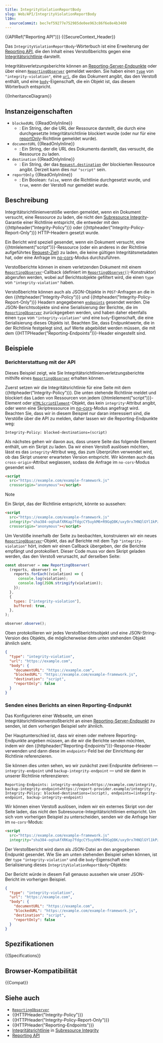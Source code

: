 ```yaml
---
title: IntegrityViolationReportBody
slug: Web/API/IntegrityViolationReportBody
l10n:
  sourceCommit: bec7ef59277e752985de0ee963c86f6e8e4b3400
---
```


{{APIRef("Reporting API")}} {{SecureContext_Header}}

Das `IntegrityViolationReportBody`-Wörterbuch ist eine Erweiterung der [Reporting API](/de/docs/Web/API/Reporting_API), die den Inhalt eines Verstoßberichts gegen eine [Integritätsrichtlinie](/de/docs/Web/HTTP/Reference/Headers/Integrity-Policy) darstellt.

Integritätsverletzungsberichte können an [Reporting-Server-Endpunkte](/de/docs/Web/API/Reporting_API#reporting_server_endpoints) oder über einen [`ReportingObserver`](/de/docs/Web/API/ReportingObserver) gemeldet werden. Sie haben einen [`type`](/de/docs/Web/API/Report/type) von `"integrity-violation"`, eine [`url`](/de/docs/Web/API/Report/url), die das Dokument angibt, das den Verstoß enthält, und eine [`body`](/de/docs/Web/API/Report/body)-Eigenschaft, die ein Objekt ist, das diesem Wörterbuch entspricht.

{{InheritanceDiagram}}

## Instanzeigenschaften

- `blockedURL` {{ReadOnlyInline}}
  - : Ein String, der die URL der Ressource darstellt, die durch eine durchgesetzte Integritätsrichtlinie blockiert wurde (oder nur für eine [reportOnly](#reportonly)-Richtlinie gemeldet wurde).
- `documentURL` {{ReadOnlyInline}}
  - : Ein String, der die URL des Dokuments darstellt, das versucht, die Ressource zu laden.
- `destination` {{ReadOnlyInline}}
  - : Ein String, der das [`Request.destination`](/de/docs/Web/API/Request/destination#script) der blockierten Ressource angibt.
    Derzeit kann dies nur `"script"` sein.
- `reportOnly` {{ReadOnlyInline}}
  - : Ein Boolean: `false`, wenn die Richtlinie durchgesetzt wurde, und `true`, wenn der Verstoß nur gemeldet wurde.

## Beschreibung

Integritätsrichtlinienverstöße werden gemeldet, wenn ein Dokument versucht, eine Ressource zu laden, die nicht den [Subresource Integrity](/de/docs/Web/Security/Subresource_Integrity)-Garantie einer Richtlinie entspricht, die entweder mit den {{httpheader("Integrity-Policy")}} oder {{httpheader("Integrity-Policy-Report-Only")}} HTTP-Headern gesetzt wurde.

Ein Bericht wird speziell gesendet, wenn ein Dokument versucht, eine {{htmlelement("script")}}-Ressource (oder ein anderes in der Richtlinie aufgeführtes [Request-Ziel](/de/docs/Web/API/Request/destination)) zu laden, die keine gültigen Integritätsmetadaten hat, oder eine Anfrage im [no-cors](/de/docs/Web/API/Request/mode#no-cors)-Modus durchzuführen.

Verstoßberichte können in einem verletzenden Dokument mit einem [`ReportingObserver`](/de/docs/Web/API/ReportingObserver)-Callback (definiert im [`ReportingObserver()`](/de/docs/Web/API/ReportingObserver/ReportingObserver)-Konstruktor) abgerufen werden, wobei auf Berichtsobjekte gefiltert wird, die einen `type` von `"integrity-violation"` haben.

Verstoßberichte können auch als JSON-Objekte in `POST`-Anfragen an die in den {{httpheader("Integrity-Policy")}} und {{httpheader("Integrity-Policy-Report-Only")}} Headern angegebenen [`endpoints`](/de/docs/Web/HTTP/Reference/Headers/Integrity-Policy#endpoints) gesendet werden. Die JSON-Berichtsobjekte sind eine Serialisierung der Berichte, die im [`ReportingObserver`](/de/docs/Web/API/ReportingObserver) zurückgegeben werden, und haben daher ebenfalls einen `type` von `"integrity-violation"` und eine `body`-Eigenschaft, die eine Serialisierung dieses Objekts ist. Beachten Sie, dass Endpunktwerte, die in der Richtlinie festgelegt sind, auf Werte abgebildet werden müssen, die mit dem {{HTTPHeader("Reporting-Endpoints")}}-Header eingestellt sind.

## Beispiele

### Berichterstattung mit der API

Dieses Beispiel zeigt, wie Sie Integritätsrichtlinienverletzungsberichte mithilfe eines [`ReportingObserver`](/de/docs/Web/API/ReportingObserver) erhalten können.

Zuerst setzen wir die Integritätsrichtlinie für eine Seite mit dem {{httpheader("Integrity-Policy")}}. Die unten stehende Richtlinie meldet und blockiert das Laden von Ressourcen von jedem {{htmlelement("script")}}-Element oder [`HTMLScriptElement`](/de/docs/Web/API/HTMLScriptElement)-Objekt, das kein `integrity`-Attribut angibt, oder wenn eine Skriptressource im [no-cors](/de/docs/Web/API/Request/mode#no-cors)-Modus angefragt wird. Beachten Sie, dass wir in diesem Beispiel nur daran interessiert sind, die Verstöße über die API zu melden, daher lassen wir die Reporting-Endpunkte weg:

```http
Integrity-Policy: blocked-destinations=(script)
```

Als nächstes gehen wir davon aus, dass unsere Seite das folgende Element enthält, um ein Skript zu laden. Da wir einen Verstoß auslösen möchten, lässt es das `integrity`-Attribut weg, das zum Überprüfen verwendet wird, ob das Skript unserer erwarteten Version entspricht. Wir könnten auch das `cross-origin`-Attribut weglassen, sodass die Anfrage im `no-cors`-Modus gesendet wird.

```html
<script
  src="https://example.com/example-framework.js"
  crossorigin="anonymous"></script>
```

> [!NOTE]
> Ein Skript, das der Richtlinie entspricht, könnte so aussehen:
>
> ```html
> <script
>   src="https://example.com/example-framework.js"
>   integrity="sha384-oqVuAfXRKap7fdgcCY5uykM6+R9GqQ8K/uxy9rx7HNQlGYl1kPzQho1wx4JwY8wC"
>   crossorigin="anonymous"></script>
> ```

Um Verstöße innerhalb der Seite zu beobachten, konstruieren wir ein neues [`ReportingObserver`](/de/docs/Web/API/ReportingObserver)-Objekt, das auf Berichte mit dem Typ `"integrity-violation"` hört, indem wir einen Callback übergeben, der die Berichte empfängt und protokolliert. Dieser Code muss vor dem Skript geladen werden, das den Verstoß verursacht, auf derselben Seite:

```js
const observer = new ReportingObserver(
  (reports, observer) => {
    reports.forEach((violation) => {
      console.log(violation);
      console.log(JSON.stringify(violation));
    });
  },
  {
    types: ["integrity-violation"],
    buffered: true,
  },
);

observer.observe();
```

Oben protokollieren wir jedes Verstoßberichtsobjekt und eine JSON-String-Version des Objekts, die möglicherweise dem unten stehenden Objekt ähnlich sieht.

```json
{
  "type": "integrity-violation",
  "url": "https://example.com",
  "body": {
    "documentURL": "https://example.com",
    "blockedURL": "https://example.com/example-framework.js",
    "destination": "script",
    "reportOnly": false
  }
}
```

### Senden eines Berichts an einen Reporting-Endpunkt

Das Konfigurieren einer Webseite, um einen Integritätsrichtlinienverstoßbericht an einen [Reporting-Server-Endpunkt](/de/docs/Web/API/Reporting_API#reporting_server_endpoints) zu senden, ist dem vorherigen Beispiel sehr ähnlich.

Der Hauptunterschied ist, dass wir einen oder mehrere Reporting-Endpunkte angeben müssen, an die wir die Berichte senden möchten, indem wir den {{httpheader("Reporting-Endpoints")}}-Response-Header verwenden und dann diese im `endpoints`-Feld bei der Einrichtung der Richtlinie referenzieren.

Sie können dies unten sehen, wo wir zunächst zwei Endpunkte definieren — `integrity-endpoint` und `backup-integrity-endpoint` — und sie dann in unserer Richtlinie referenzieren:

```http
Reporting-Endpoints: integrity-endpoint=https://example.com/integrity, backup-integrity-endpoint=https://report-provider.example/integrity
Integrity-Policy: blocked-destinations=(script), endpoints=(integrity-endpoint, backup-integrity-endpoint)
```

Wir können einen Verstoß auslösen, indem wir ein externes Skript von der Seite laden, das nicht den Subresource-Integritätsrichtlinien entspricht. Um sich vom vorherigen Beispiel zu unterscheiden, senden wir die Anfrage hier im `no-cors`-Modus:

```html
<script
  src="https://example.com/example-framework.js"
  integrity="sha384-oqVuAfXRKap7fdgcCY5uykM6+R9GqQ8K/uxy9rx7HNQlGYl1kPzQho1wx4JwY8wC"></script>
```

Der Verstoßbericht wird dann als JSON-Datei an den angegebenen Endpunkt gesendet. Wie Sie am unten stehenden Beispiel sehen können, ist der `type` `"integrity-violation"` und die `body`-Eigenschaft eine Serialisierung dieses `IntegrityViolationReportBody`-Objekts:

Der Bericht würde in diesem Fall genauso aussehen wie unser JSON-Bericht im vorherigen Beispiel.

```json
{
  "type": "integrity-violation",
  "url": "https://example.com",
  "body": {
    "documentURL": "https://example.com",
    "blockedURL": "https://example.com/example-framework.js",
    "destination": "script",
    "reportOnly": false
  }
}
```

## Spezifikationen

{{Specifications}}

## Browser-Kompatibilität

{{Compat}}

## Siehe auch

- [`ReportingObserver`](/de/docs/Web/API/ReportingObserver)
- {{HTTPHeader("Integrity-Policy")}}
- {{HTTPHeader("Integrity-Policy-Report-Only")}}
- {{HTTPHeader("Reporting-Endpoints")}}
- [Integritätsrichtlinie](/de/docs/Web/Security/Subresource_Integrity#integrity_policy) in [Subresource Integrity](/de/docs/Web/Security/Subresource_Integrity#integrity_policy)
- [Reporting API](/de/docs/Web/API/Reporting_API)
